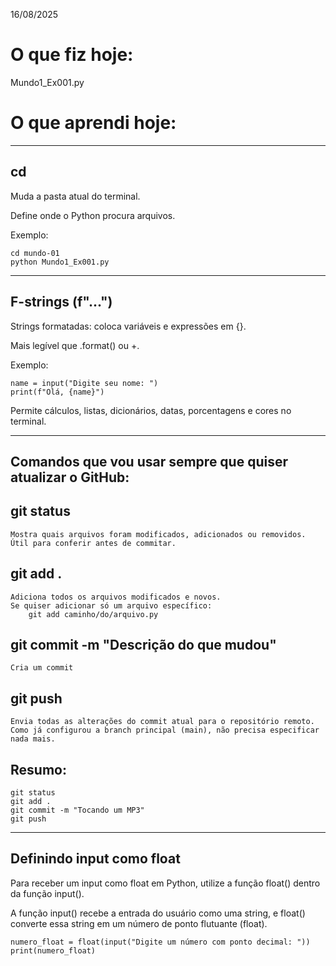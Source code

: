 16/08/2025

# O que fiz hoje:

Mundo1_Ex001.py

# O que aprendi hoje:

---

## cd

Muda a pasta atual do terminal.

Define onde o Python procura arquivos.

Exemplo:

    cd mundo-01
    python Mundo1_Ex001.py

---

## F-strings (f"...")

Strings formatadas: coloca variáveis e expressões em {}.

Mais legível que .format() ou +.

Exemplo:

    name = input("Digite seu nome: ")
    print(f"Olá, {name}")

Permite cálculos, listas, dicionários, datas, porcentagens e cores no terminal.

---

## Comandos que vou usar sempre que quiser atualizar o GitHub:

## git status
    Mostra quais arquivos foram modificados, adicionados ou removidos.
    Útil para conferir antes de commitar.

## git add .
    Adiciona todos os arquivos modificados e novos.
    Se quiser adicionar só um arquivo específico:
        git add caminho/do/arquivo.py

## git commit -m "Descrição do que mudou"
    Cria um commit

## git push
    Envia todas as alterações do commit atual para o repositório remoto.
    Como já configurou a branch principal (main), não precisa especificar nada mais.

## Resumo:
    git status
    git add .
    git commit -m "Tocando um MP3"
    git push

---

## Definindo input como float

Para receber um input como float em Python, utilize a função float() dentro da função input().

A função input() recebe a entrada do usuário como uma string, e float() converte essa string em um número de ponto flutuante (float). 
    
    numero_float = float(input("Digite um número com ponto decimal: "))
    print(numero_float)